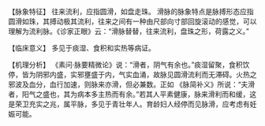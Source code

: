 【脉象特征】
往来流利，应指圆滑，如盘走珠。
滑脉的脉象特点是脉搏形态应指圆滑如珠，其搏动极其流利，往来之间有一种由尺部向寸部回旋滚动的感觉，可以理解为流利脉。《诊家正眼》云：“滑脉替替，往来流利，盘珠之形，荷露之义。”

【临床意义】
多见于痰湿、食积和实热等病证。

【机理分析】
《素问·脉要精微论》说：“滑者，阴气有余也。”痰湿留聚，食积饮停，皆为阴邪内盛，实邪壅盛于内，气实血涌，故脉见圆滑流利而无滞碍。火热之邪波及血分，血行加速，则脉来亦滑，但必兼数。正如 《脉简补义》所说：“夫滑者，阳气之盛也，其为病本多主热而有余。”若其人平素健康，脉来滑利而和缓，这是荣卫充实之兆，属平脉，多见于青壮年人。育龄妇人经停而见脉滑，应考虑有妊娠可能。


